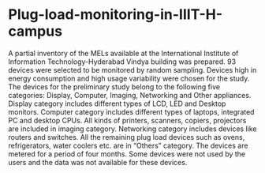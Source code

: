 # Plug-load-monitoring-in-IIIT-H-campus
A partial inventory of the MELs available at the International Institute of Information 
Technology-Hyderabad Vindya building was prepared. 93 devices were selected to be 
monitored by random sampling. Devices high in energy consumption and high usage 
variability were chosen for the study. The devices for the preliminary study belong to the 
following five categories: Display, Computer, Imaging, Networking and Other 
appliances. Display category includes different types of LCD, LED and Desktop 
monitors. Computer category includes different types of laptops, integrated PC and 
desktop CPUs. All kinds of printers, scanners, copiers, projectors are included in imaging 
category. Networking category includes devices like routers and switches. All the 
remaining plug load devices such as ovens, refrigerators, water coolers etc. are in 
“Others” category. The devices are metered for a period of four months. 
Some devices were not used by the users and the data was not available for these devices.
